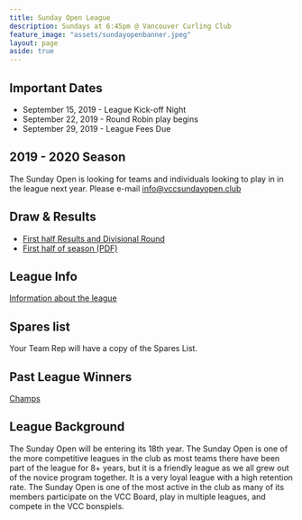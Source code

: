 ```yaml
---
title: Sunday Open League
description: Sundays at 6:45pm @ Vancouver Curling Club
feature_image: "assets/sundayopenbanner.jpeg"
layout: page
aside: true
---
```

## Important Dates
* September 15, 2019 - League Kick-off Night
* September 22, 2019 - Round Robin play begins
* September 29, 2019 - League Fees Due

## 2019 - 2020 Season
The Sunday Open is looking for teams and individuals looking to play in in the league next year. Please e-mail [info@vccsundayopen.club](mailto:info@vccsundayopen.club)

## Draw & Results
* [First half Results and Divisional Round](assets/SUNDAY_NITE_LEAGUE_DRAW_2019_2020_SEASON_ROUND_ROBIN_RESULTS.pdf)
* [First half of season (PDF)](assets/SUNDAY_LEAGUE_DRAW_2019_2020.pdf)

## League Info
[Information about the league](leagueinfo.html)

## Spares list
Your Team Rep will have a copy of the Spares List.

## Past League Winners
[Champs](pastchamps.html)

## League Background

The Sunday Open will be entering its 18th year. The Sunday Open is one
of the more competitive leagues in the club as most teams there have
been part of the league for 8+ years, but it is a friendly league as
we all grew out of the novice program together. It is a very loyal
league with a high retention rate. The Sunday Open is one of the most
active in the club as many of its members participate on the VCC
Board, play in multiple leagues, and compete in the VCC bonspiels.
